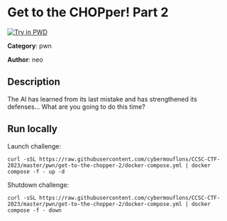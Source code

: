 # Get to the CHOPper! Part 2

[![Try in PWD](https://raw.githubusercontent.com/play-with-docker/stacks/master/assets/images/button.png)](https://labs.play-with-docker.com/?stack=https://raw.githubusercontent.com/cybermouflons/CCSC-CTF-2023/master/pwn/get-to-the-chopper-2/docker-compose.yml)


**Category**: pwn

**Author**: neo

## Description

The AI has learned from its last mistake and has strengthened its defenses...
What are you going to do this time?



## Run locally

Launch challenge:
```
curl -sSL https://raw.githubusercontent.com/cybermouflons/CCSC-CTF-2023/master/pwn/get-to-the-chopper-2/docker-compose.yml | docker compose -f - up -d
```

Shutdown challenge:
```
curl -sSL https://raw.githubusercontent.com/cybermouflons/CCSC-CTF-2023/master/pwn/get-to-the-chopper-2/docker-compose.yml | docker compose -f - down
```
